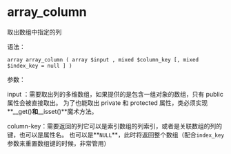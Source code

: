 # array\_column

取出数组中指定的列

语法：

```
array array_column ( array $input , mixed $column_key [, mixed $index_key = null ] )
```

参数：

input ：需要取出列的多维数组，如果提供的是包含一组对象的数组，只有 public 属性会被直接取出。 为了也能取出 private 和 protected 属性，类必须实现**\_\_get\(\)**和**\_\_isset\(\)**魔术方法。

column-key：需要返回的列它可以是索引数组的列索引，或者是关联数组的列的键，也可以是属性名。 也可以是**`NULL`**，此时将返回整个数组（配合`index_key`参数来重置数组键的时候，非常管用）

